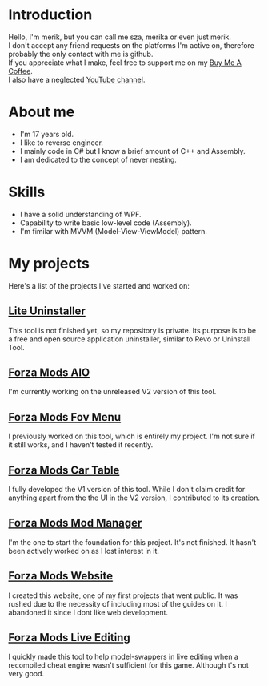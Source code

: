 # Introduction

Hello, I'm merik, but you can call me sza, merika or even just merik.<br>
I don't accept any friend requests on the platforms I'm active on, therefore probably the only contact with me is github.<br>
If you appreciate what I make, feel free to support me on my [Buy Me A Coffee](https://www.buymeacoffee.com/merika).<br>
I also have a neglected [YouTube channel](https://www.youtube.com/channel/UCS_y4e6mu8SwCLxjRNl2NLQ).<br>

# About me

- I'm 17 years old.
- I like to reverse engineer.
- I mainly code in C# but I know a brief amount of C++ and Assembly.
- I am dedicated to the concept of never nesting.

# Skills

- I have a solid understanding of WPF.
- Capability to write basic low-level code (Assembly).
- I'm fimilar with MVVM (Model-View-ViewModel) pattern.

# My projects

Here's a list of the projects I've started and worked on:

## [Lite Uninstaller](https://github.com/szaaamerik/Lite-Uninstaller)

This tool is not finished yet, so my repository is private. Its purpose is to be a free and open source application uninstaller, similar to Revo or Uninstall Tool.

## [Forza Mods AIO](https://github.com/ForzaMods/AIO)

I'm currently working on the unreleased V2 version of this tool.

## [Forza Mods Fov Menu](https://github.com/ForzaMods/Fov-Menu)

I previously worked on this tool, which is entirely my project. I'm not sure if it still works, and I haven't tested it recently.

## [Forza Mods Car Table](https://github.com/ForzaMods/Car-Table)

I fully developed the V1 version of this tool. While I don't claim credit for anything apart from the the UI in the V2 version, I contributed to its creation.

## [Forza Mods Mod Manager](https://github.com/ForzaMods/Mod-Manager)

I'm the one to start the foundation for this project. It's not finished. It hasn't been actively worked on as I lost interest in it.

## [Forza Mods Website](https://github.com/ForzaMods/website)

I created this website, one of my first projects that went public. It was rushed due to the necessity of including most of the guides on it. I abandoned it since I dont like web development.

## [Forza Mods Live Editing](https://github.com/ForzaMods/Forza-Mods-Live-Editing)

I quickly made this tool to help model-swappers in live editing when a recompiled cheat engine wasn't sufficient for this game. Although t's not very good.
